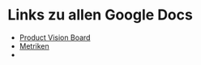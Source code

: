 # Links zu allen Google Docs

- [Product Vision Board](https://docs.google.com/document/d/1IImHzH_4EMA-46ncEBKrtsUzkkJSsVpyXzQV_RkLZv0/edit?usp=sharing)
- [Metriken](https://docs.google.com/document/d/1CPuTSMzgQDXx9oKWEmeS-JS5WsLu67R1UWfykzoNcNM/edit?usp=sharing)
-